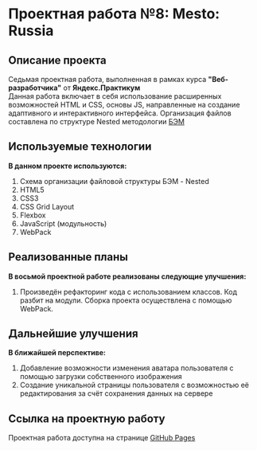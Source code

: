 <!--- Большое спасибо! Счастливой Вам недели! :) --->
# Проектная работа №8: Mesto: Russia

## Описание проекта

Седьмая проектная работа, выполненная в рамках курса **"Веб-разработчика"** от **Яндекс.Практикум**  
Данная работа включает в себя использование расширенных возможностей HTML и CSS, основы JS, направленные на создание адаптивного и интерактивного интерфейса. Организация файлов составлена по структуре Nested методологии [БЭМ](https://ru.bem.info/)

## Используемые технологии

**В данном проекте используются:**

1. Схема организации файловой структуры БЭМ - Nested
2. HTML5
3. CSS3
4. CSS Grid Layout
5. Flexbox
6. JavaScript (модульность)
7. WebPack

## Реализованные планы

**В восьмой проектной работе реализованы следующие улучшения:**

1. Произведён рефакторинг кода с использованием классов. Код разбит на модули. Сборка проекта осуществлена с помощью WebPack.

## Дальнейшие улучшения

**В ближайшей перспективе:**
1. Добавление возможности изменения аватара пользователя с помощью загрузки собственного изображения
2. Создание уникальной страницы пользователя с возможностью её редактирования за счёт сохранения данных на сервере

## Ссылка на проектную работу

Проектная работа доступна на странице [GitHub Pages](https://artiquanta.github.io/mesto/)